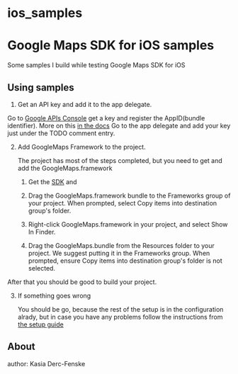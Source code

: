 ios_samples
===========
# Google Maps SDK for iOS samples #

Some samples I build while testing  Google Maps SDK for iOS 


## Using samples ##


1. Get an API key  and add it to the app delegate.
  
  Go to [Google APIs Console](https://code.google.com/apis/console/) get a key and register the AppID(bundle identifier). 
  More on this [in the docs](https://developers.google.com/maps/documentation/ios/start)
  Go to the app delegate and add your key just under the TODO comment entry.


2. Add GoogleMaps Framework to the project.
   
   The project has most of the steps completed, but you need to get and add the GoogleMaps.framework

    1. Get the [SDK](https://developers.google.com/maps/documentation/ios/start) and 
    
    2. Drag the GoogleMaps.framework bundle to the Frameworks group of your project.
    When prompted, select Copy items into destination group's folder.
    
    3. Right-click GoogleMaps.framework in your project, and select Show In Finder.
    
    4. Drag the GoogleMaps.bundle from the Resources folder to your project. We suggest putting it in the Frameworks group. 
    When prompted, ensure Copy items into destination group's folder is not selected.

  After that you should be good to build your project.


3. If something goes wrong

   You should be go, because the rest of the setup is in the configuration alrady, 
   but in case you have any problems follow the instructions from [the setup guide](https://developers.google.com/maps/documentation/ios/start#adding_the_google_maps_sdk_for_ios_to_your_project)

## About ##

author: Kasia Derc-Fenske
